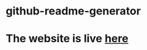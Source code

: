 # github-readme-generator

# The website is live [here](https://irfanriyad-readme-generator.netlify.app)
